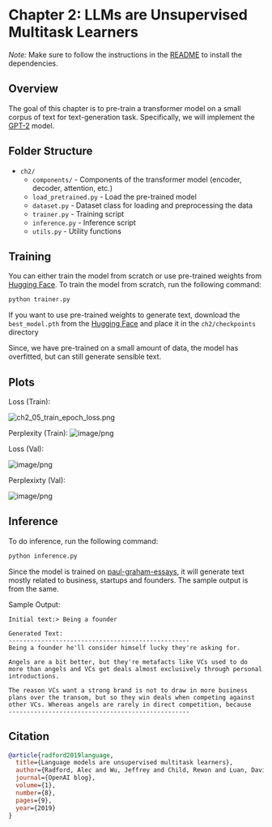 # Chapter 2: LLMs are Unsupervised Multitask Learners

_Note:_ Make sure to follow the instructions in the [README](../README.md) to install the dependencies.

## Overview

The goal of this chapter is to pre-train a transformer model on a small corpus of text for text-generation task. Specifically, we will implement the [GPT-2](./02_language_models_are_unsupervised_multitask_learners.pdf) model.

## Folder Structure

- `ch2/`
  - `components/` - Components of the transformer model (encoder, decoder, attention, etc.)
  - `load_pretrained.py` - Load the pre-trained model
  - `dataset.py` - Dataset class for loading and preprocessing the data
  - `trainer.py` - Training script
  - `inference.py` - Inference script
  - `utils.py` - Utility functions

## Training

You can either train the model from scratch or use pre-trained weights from [Hugging Face](https://huggingface.co/s1lv3rj1nx/ch2). To train the model from scratch, run the following command:

```bash
python trainer.py
```

If you want to use pre-trained weights to generate text, download the `best_model.pth` from the [Hugging Face](https://huggingface.co/s1lv3rj1nx/ch2) and place it in the `ch2/checkpoints` directory

Since, we have pre-trained on a small amount of data, the model has overfitted, but can still generate sensible text.

## Plots

Loss (Train):

![ch2_05_train_epoch_loss.png](https://cdn-uploads.huggingface.co/production/uploads/62790519541f3d2dfa79a6cb/Ht1Tfjuoqywbf5GF06jMx.png)

Perplexity (Train):
![image/png](https://cdn-uploads.huggingface.co/production/uploads/62790519541f3d2dfa79a6cb/psCddxI08z64FKzPH3ADk.png)

Loss (Val):

![image/png](https://cdn-uploads.huggingface.co/production/uploads/62790519541f3d2dfa79a6cb/Ul5sRV2g0HT2CTCU1FQBT.png)

Perplexixty (Val):

![image/png](https://cdn-uploads.huggingface.co/production/uploads/62790519541f3d2dfa79a6cb/TmZ6cn7g48q3sAjgsECI5.png)

## Inference

To do inference, run the following command:

```bash
python inference.py
```

Since the model is trained on [paul-graham-essays](https://huggingface.co/datasets/sgoel9/paul_graham_essays), it will generate text mostly related to business, startups and founders. The sample output is from the same.

Sample Output:

```
Initial text:> Being a founder

Generated Text:
--------------------------------------------------
Being a founder he'll consider himself lucky they're asking for.

Angels are a bit better, but they're metafacts like VCs used to do more than angels and VCs get deals almost exclusively through personal introductions.

The reason VCs want a strong brand is not to draw in more business plans over the transom, but so they win deals when competing against other VCs. Whereas angels are rarely in direct competition, because
--------------------------------------------------
```

## Citation

```bibtex
@article{radford2019language,
  title={Language models are unsupervised multitask learners},
  author={Radford, Alec and Wu, Jeffrey and Child, Rewon and Luan, David and Amodei, Dario and Sutskever, Ilya and others},
  journal={OpenAI blog},
  volume={1},
  number={8},
  pages={9},
  year={2019}
}
```
